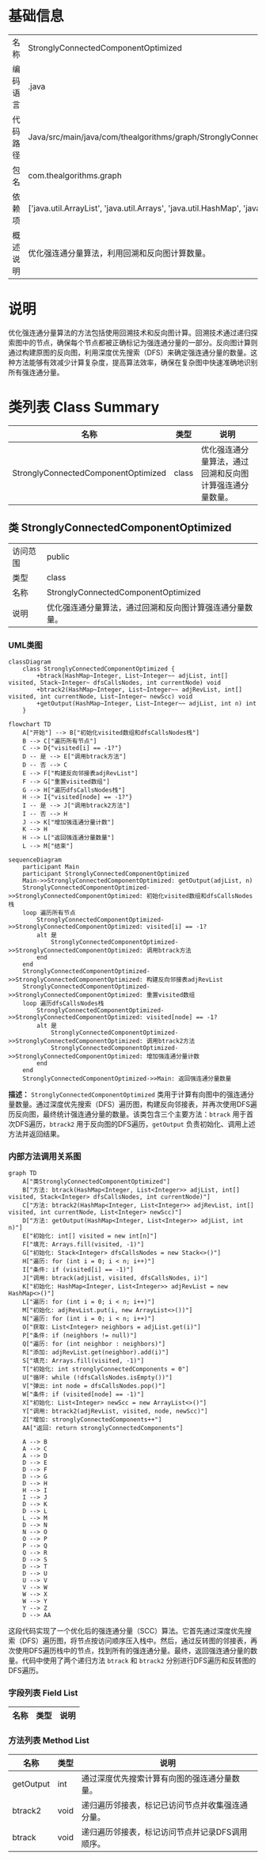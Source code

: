 # 基础信息

|      |      |
|------|------|
| 名称 | StronglyConnectedComponentOptimized |
| 编码语言 | .java |
| 代码路径 | Java/src/main/java/com/thealgorithms/graph/StronglyConnectedComponentOptimized.java |
| 包名 | com.thealgorithms.graph |
| 依赖项 | ['java.util.ArrayList', 'java.util.Arrays', 'java.util.HashMap', 'java.util.List', 'java.util.Stack'] |
| 概述说明 | 优化强连通分量算法，利用回溯和反向图计算数量。 |

# 说明

优化强连通分量算法的方法包括使用回溯技术和反向图计算。回溯技术通过递归探索图中的节点，确保每个节点都被正确标记为强连通分量的一部分。反向图计算则通过构建原图的反向图，利用深度优先搜索（DFS）来确定强连通分量的数量。这种方法能够有效减少计算复杂度，提高算法效率，确保在复杂图中快速准确地识别所有强连通分量。

# 类列表 Class Summary

| 名称   | 类型  | 说明 |
|-------|------|-------------|
| StronglyConnectedComponentOptimized | class | 优化强连通分量算法，通过回溯和反向图计算强连通分量数量。 |



## 类 StronglyConnectedComponentOptimized

|      |      |
|------|------|
| 访问范围 | public |
| 类型 | class |
| 名称 | StronglyConnectedComponentOptimized |
| 说明 | 优化强连通分量算法，通过回溯和反向图计算强连通分量数量。 |


### UML类图

```mermaid
classDiagram
    class StronglyConnectedComponentOptimized {
        +btrack(HashMap~Integer, List~Integer~~ adjList, int[] visited, Stack~Integer~ dfsCallsNodes, int currentNode) void
        +btrack2(HashMap~Integer, List~Integer~~ adjRevList, int[] visited, int currentNode, List~Integer~ newScc) void
        +getOutput(HashMap~Integer, List~Integer~~ adjList, int n) int
    }
```

```mermaid
flowchart TD
    A["开始"] --> B["初始化visited数组和dfsCallsNodes栈"]
    B --> C["遍历所有节点"]
    C --> D{"visited[i] == -1?"}
    D -- 是 --> E["调用btrack方法"]
    D -- 否 --> C
    E --> F["构建反向邻接表adjRevList"]
    F --> G["重置visited数组"]
    G --> H["遍历dfsCallsNodes栈"]
    H --> I{"visited[node] == -1?"}
    I -- 是 --> J["调用btrack2方法"]
    I -- 否 --> H
    J --> K["增加强连通分量计数"]
    K --> H
    H --> L["返回强连通分量数量"]
    L --> M["结束"]
```

```mermaid
sequenceDiagram
    participant Main
    participant StronglyConnectedComponentOptimized
    Main->>StronglyConnectedComponentOptimized: getOutput(adjList, n)
    StronglyConnectedComponentOptimized->>StronglyConnectedComponentOptimized: 初始化visited数组和dfsCallsNodes栈
    loop 遍历所有节点
        StronglyConnectedComponentOptimized->>StronglyConnectedComponentOptimized: visited[i] == -1?
        alt 是
            StronglyConnectedComponentOptimized->>StronglyConnectedComponentOptimized: 调用btrack方法
        end
    end
    StronglyConnectedComponentOptimized->>StronglyConnectedComponentOptimized: 构建反向邻接表adjRevList
    StronglyConnectedComponentOptimized->>StronglyConnectedComponentOptimized: 重置visited数组
    loop 遍历dfsCallsNodes栈
        StronglyConnectedComponentOptimized->>StronglyConnectedComponentOptimized: visited[node] == -1?
        alt 是
            StronglyConnectedComponentOptimized->>StronglyConnectedComponentOptimized: 调用btrack2方法
            StronglyConnectedComponentOptimized->>StronglyConnectedComponentOptimized: 增加强连通分量计数
        end
    end
    StronglyConnectedComponentOptimized->>Main: 返回强连通分量数量
```

**描述：**
`StronglyConnectedComponentOptimized` 类用于计算有向图中的强连通分量数量。通过深度优先搜索（DFS）遍历图，构建反向邻接表，并再次使用DFS遍历反向图，最终统计强连通分量的数量。该类包含三个主要方法：`btrack` 用于首次DFS遍历，`btrack2` 用于反向图的DFS遍历，`getOutput` 负责初始化、调用上述方法并返回结果。


### 内部方法调用关系图

```mermaid
graph TD
    A["类StronglyConnectedComponentOptimized"]
    B["方法: btrack(HashMap<Integer, List<Integer>> adjList, int[] visited, Stack<Integer> dfsCallsNodes, int currentNode)"]
    C["方法: btrack2(HashMap<Integer, List<Integer>> adjRevList, int[] visited, int currentNode, List<Integer> newScc)"]
    D["方法: getOutput(HashMap<Integer, List<Integer>> adjList, int n)"]
    E["初始化: int[] visited = new int[n]"]
    F["填充: Arrays.fill(visited, -1)"]
    G["初始化: Stack<Integer> dfsCallsNodes = new Stack<>()"]
    H["遍历: for (int i = 0; i < n; i++)"]
    I["条件: if (visited[i] == -1)"]
    J["调用: btrack(adjList, visited, dfsCallsNodes, i)"]
    K["初始化: HashMap<Integer, List<Integer>> adjRevList = new HashMap<>()"]
    L["遍历: for (int i = 0; i < n; i++)"]
    M["初始化: adjRevList.put(i, new ArrayList<>())"]
    N["遍历: for (int i = 0; i < n; i++)"]
    O["获取: List<Integer> neighbors = adjList.get(i)"]
    P["条件: if (neighbors != null)"]
    Q["遍历: for (int neighbor : neighbors)"]
    R["添加: adjRevList.get(neighbor).add(i)"]
    S["填充: Arrays.fill(visited, -1)"]
    T["初始化: int stronglyConnectedComponents = 0"]
    U["循环: while (!dfsCallsNodes.isEmpty())"]
    V["弹出: int node = dfsCallsNodes.pop()"]
    W["条件: if (visited[node] == -1)"]
    X["初始化: List<Integer> newScc = new ArrayList<>()"]
    Y["调用: btrack2(adjRevList, visited, node, newScc)"]
    Z["增加: stronglyConnectedComponents++"]
    AA["返回: return stronglyConnectedComponents"]

    A --> B
    A --> C
    A --> D
    D --> E
    D --> F
    D --> G
    D --> H
    H --> I
    I --> J
    D --> K
    D --> L
    L --> M
    D --> N
    N --> O
    O --> P
    P --> Q
    Q --> R
    D --> S
    D --> T
    D --> U
    U --> V
    V --> W
    W --> X
    W --> Y
    Y --> Z
    D --> AA
```

这段代码实现了一个优化后的强连通分量（SCC）算法。它首先通过深度优先搜索（DFS）遍历图，将节点按访问顺序压入栈中。然后，通过反转图的邻接表，再次使用DFS遍历栈中的节点，找到所有的强连通分量。最终，返回强连通分量的数量。代码中使用了两个递归方法 `btrack` 和 `btrack2` 分别进行DFS遍历和反转图的DFS遍历。

### 字段列表 Field List

| 名称  | 类型  | 说明 |
|-------|-------|------|

### 方法列表 Method List

| 名称  | 类型  | 说明 |
|-------|-------|------|
| getOutput | int | 通过深度优先搜索计算有向图的强连通分量数量。 |
| btrack2 | void | 递归遍历邻接表，标记已访问节点并收集强连通分量。 |
| btrack | void | 递归遍历邻接表，标记访问节点并记录DFS调用顺序。 |




